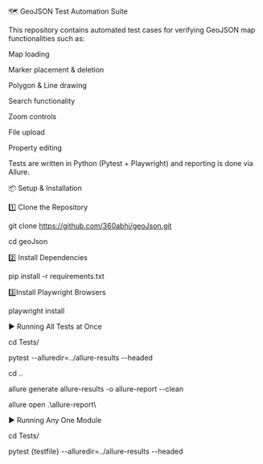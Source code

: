 🗺️ GeoJSON Test Automation Suite

This repository contains automated test cases for verifying GeoJSON map functionalities such as:

Map loading

Marker placement & deletion

Polygon & Line drawing

Search functionality

Zoom controls

File upload

Property editing

Tests are written in Python (Pytest + Playwright) and reporting is done via Allure.


📦 Setup & Installation

1️⃣ Clone the Repository

git clone https://github.com/360abhi/geoJson.git

cd geoJson

2️⃣ Install Dependencies

pip install -r requirements.txt

3️⃣Install Playwright Browsers

️playwright install

▶️ Running All Tests at Once

cd Tests/

pytest --alluredir=../allure-results --headed

cd ..

allure generate allure-results -o allure-report --clean

allure open .\allure-report\

▶️ Running Any One Module

cd Tests/

pytest {testfile} --alluredir=../allure-results --headed







